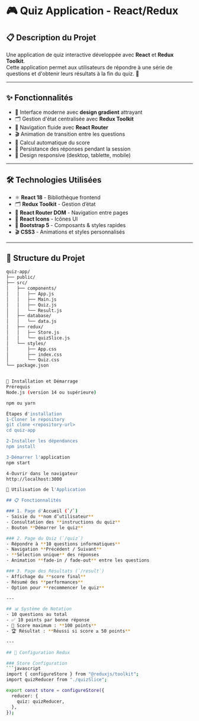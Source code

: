 # 🎮 Quiz Application - React/Redux

## 📋 Description du Projet
Une application de quiz interactive développée avec **React** et **Redux Toolkit**.  
Cette application permet aux utilisateurs de répondre à une série de questions et d'obtenir leurs résultats à la fin du quiz. 🚀

---

## ✨ Fonctionnalités
- 🎨 Interface moderne avec **design gradient** attrayant  
- 🗂️ Gestion d'état centralisée avec **Redux Toolkit**  
- 🧭 Navigation fluide avec **React Router**  
- 🎬 Animation de transition entre les questions  
- 🧮 Calcul automatique du score  
- 💾 Persistance des réponses pendant la session  
- 📱 Design responsive (desktop, tablette, mobile)  

---

## 🛠 Technologies Utilisées
- ⚛️ **React 18** - Bibliothèque frontend  
- 🗂️ **Redux Toolkit** - Gestion d’état  
- 🧭 **React Router DOM** - Navigation entre pages  
- 🎨 **React Icons** - Icônes UI  
- 💎 **Bootstrap 5** - Composants & styles rapides  
- 🎬 **CSS3** - Animations et styles personnalisés  

---

## 📁 Structure du Projet
```bash
quiz-app/
├── public/
├── src/
│   ├── components/
│   │   ├── App.js
│   │   ├── Main.js
│   │   ├── Quiz.js
│   │   └── Result.js
│   ├── database/
│   │   └── data.js
│   ├── redux/
│   │   ├── Store.js
│   │   └── quizSlice.js
│   └── styles/
│       ├── App.css
│       ├── index.css
│       └── Quiz.css
└── package.json


🚀 Installation et Démarrage
Prérequis
Node.js (version 14 ou supérieure)

npm ou yarn

Étapes d'installation
1-Cloner le repository
git clone <repository-url>
cd quiz-app

2-Installer les dépendances
npm install

3-Démarrer l'application
npm start

4-Ouvrir dans le navigateur
http://localhost:3000

🎯 Utilisation de l'Application

## 📋 Fonctionnalités

### 1. Page d'Accueil (`/`)
- Saisie du **nom d’utilisateur**
- Consultation des **instructions du quiz**
- Bouton **Démarrer le quiz**

### 2. Page du Quiz (`/quiz`)
- Répondre à **10 questions informatiques**
- Navigation **Précédent / Suivant**
- **Sélection unique** des réponses
- Animation **fade-in / fade-out** entre les questions

### 3. Page des Résultats (`/result`)
- Affichage du **score final**
- Résumé des **performances**
- Option pour **recommencer le quiz**

---

## 📊 Système de Notation
- 10 questions au total
- ✅ 10 points par bonne réponse
- 🎯 Score maximum : **100 points**
- 🏆 Résultat : **Réussi si score ≥ 50 points**

---

## 🔧 Configuration Redux

### Store Configuration
```javascript
import { configureStore } from "@reduxjs/toolkit";
import quizReducer from "./quizSlice";

export const store = configureStore({
  reducer: {
    quiz: quizReducer,
  },
});
